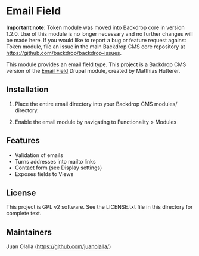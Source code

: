 Email Field
======================

**Important note**: Token module was moved into Backdrop core in version 1.2.0. 
Use of this module is no longer necessary and no further changes will be made 
here. If you would like to report a bug or feature request against Token module, 
file an issue in the main Backdrop CMS core repository at https://github.com/backdrop/backdrop-issues.

This module provides an email field type. This project is a Backdrop CMS version of the [Email Field](https://www.drupal.org/project/email) Drupal module, created by Matthias Hutterer.

Installation
-------------

1. Place the entire email directory into your Backdrop CMS modules/ directory.

2. Enable the email module by navigating to Functionality > Modules

Features
---------

  * Validation of emails
  * Turns addresses into mailto links
  * Contact form (see Display settings)
  * Exposes fields to Views

License
--------

This project is GPL v2 software. See the LICENSE.txt file in this directory for complete text.

Maintainers
------------

Juan Olalla (https://github.com/juanolalla/)

